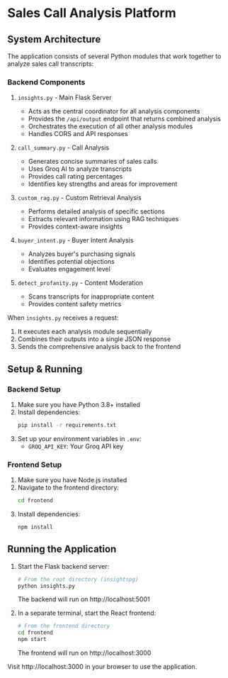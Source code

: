 # Sales Call Analysis Platform

## System Architecture

The application consists of several Python modules that work together to analyze sales call transcripts:

### Backend Components

1. `insights.py` - Main Flask Server
   - Acts as the central coordinator for all analysis components
   - Provides the `/api/output` endpoint that returns combined analysis
   - Orchestrates the execution of all other analysis modules
   - Handles CORS and API responses

2. `call_summary.py` - Call Analysis
   - Generates concise summaries of sales calls
   - Uses Groq AI to analyze transcripts
   - Provides call rating percentages
   - Identifies key strengths and areas for improvement

3. `custom_rag.py` - Custom Retrieval Analysis
   - Performs detailed analysis of specific sections
   - Extracts relevant information using RAG techniques
   - Provides context-aware insights

4. `buyer_intent.py` - Buyer Intent Analysis
   - Analyzes buyer's purchasing signals
   - Identifies potential objections
   - Evaluates engagement level

5. `detect_profanity.py` - Content Moderation
   - Scans transcripts for inappropriate content
   - Provides content safety metrics

When `insights.py` receives a request:
1. It executes each analysis module sequentially
2. Combines their outputs into a single JSON response
3. Sends the comprehensive analysis back to the frontend

## Setup & Running

### Backend Setup
1. Make sure you have Python 3.8+ installed
2. Install dependencies:
   ```bash
   pip install -r requirements.txt
   ```
3. Set up your environment variables in `.env`:
   - `GROQ_API_KEY`: Your Groq API key

### Frontend Setup
1. Make sure you have Node.js installed
2. Navigate to the frontend directory:
   ```bash
   cd frontend
   ```
3. Install dependencies:
   ```bash
   npm install
   ```

## Running the Application

1. Start the Flask backend server:
   ```bash
   # From the root directory (insightspg)
   python insights.py
   ```
   The backend will run on http://localhost:5001

2. In a separate terminal, start the React frontend:
   ```bash
   # From the frontend directory
   cd frontend
   npm start
   ```
   The frontend will run on http://localhost:3000

Visit http://localhost:3000 in your browser to use the application.

